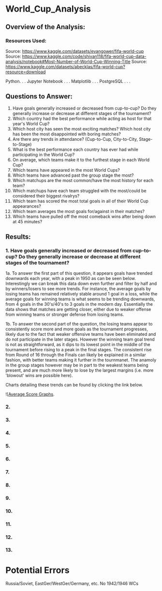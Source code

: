 # World_Cup_Analysis


## Overview of the Analysis:

### Resources Used:
Source: https://www.kaggle.com/datasets/evangower/fifa-world-cup
Source: https://www.kaggle.com/code/shivan118/fifa-world-cup-data-analysis/notebook#Most-Number-of-World-Cup-Winning-Title
Source: https://www.kaggle.com/datasets/abecklas/fifa-world-cup?resource=download

Python. . .
Jupyter Notebook . . .
Matplotlib . . .
PostgreSQL . . .

## Questions to Answer:
1. Have goals generally increased or decreased from cup-to-cup? Do they generally increase or decrease at different stages of the tournament?
2. Which country had the best performance while acting as host for that year's World Cup?
3. Which host city has seen the most exciting matches? Which host city has been the most disappointed with boring matches?
4. Are there any trends in attendance? (Cup-to-Cup, City-to-City, Stage-to-Stage)
5. What is the best performance each country has ever had while participating in the World Cup?
6. On average, which teams make it to the furthest stage in each World Cup?
7. Which teams have appeared in the most World Cups?
8. Which teams have advanced past the group stage the most?
9. Which matchups are the most common/have the most history for each team?
10. Which matchups have each team struggled with the most/could be considered their biggest rivalrys?
11. Which team has scored the most total goals in all of their World Cup appearances?
12. Which team averages the most goals for/against in their matches?
13. Which teams have pulled off the most comeback wins after being down at 45 minutes?

## Results:

### 1. Have goals generally increased or decreased from cup-to-cup? Do they generally increase or decrease at different stages of the tournament?

1a. To answer the first part of this question, it appears goals have trended downwards each year, with a peak in 1950 as can be seen below. Interestingly we can break this data down even further and filter by half and by winners/losers to see more trends. For instance, the average goals by losing teams has remained relatively stable around 1 goal in a loss, while the average goals for winning teams is what seems to be trending downwards, from 4 goals in the 30's/40's to 3 goals in the modern day. Essentially the data shows that matches are getting closer, either due to weaker offense from winning teams or stronger defense from losing teams.

1b. To answer the second part of the question, the losing teams appear to consistently score more and more goals as the tournament progresses, likely due to the fact that weaker offensive teams have been eliminated and do not participate in the later stages. However the winning team goal trend is not as straightforward, as it dips to its lowest point in the middle of the tournament before rising to a peak in the final stages. The consistent rise from Round of 16 through the Finals can likely be explained in a similar fashion, with better teams making it further in the tournmanet. The anamoly in the group stages however may be in part to the weakest teams being present, and are much more likely to lose by the largest margins (i.e. more 'blowout' wins are possible here).

Charts detailing these trends can be found by clicking the link below.

![[Average Score Graphs](Analysis/Year-to-Year/). 




### 2. 


### 3. 


### 4. 


### 5.


### 6.


### 7.


### 8.


### 9.


### 10.


### 11.


### 12.


### 13.

# Potential Errors
Russia/Soviet, EastGer/WestGer/Germany, etc.
No 1942/1946 WCs